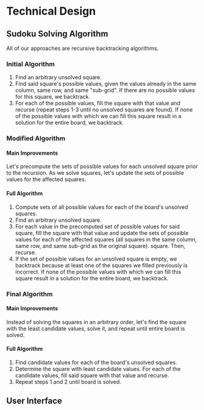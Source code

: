 # Technical Design

## Sudoku Solving Algorithm
All of our approaches are recursive backtracking algorithms.

### Initial Algorithm
1. Find an arbitrary unsolved square. 
2. Find said square's possible values, given the values already in the same column, same row, and same "sub-grid". If there are no possible values for this square, we backtrack.
3. For each of the possible values, fill the square with that value and recurse (repeat steps 1-3 until no unsolved squares are found). If none of the possible values with which we can fill this square result in a solution for the entire board, we backtrack.

### Modified Algorithm
#### Main Improvements
Let's precompute the sets of possible values for each unsolved square prior to
the recursion. As we solve squares, let's update the sets of possible values
for the affected squares.

#### Full Algorithm
1. Compute sets of all possible values for each of the board's unsolved
   squares. 
2. Find an arbitrary unsolved square.
3. For each value in the precomputed set of possible values for said square,
   fill the square with that value and update the sets of possible values for each of the affected squares (all squares in the same column, same row, and same sub-grid as the original square).
   square. Then, recurse. 
4. If the set of possible values for an unsolved square is empty, we backtrack
   because at least one of the squares we filled previously is incorrect. If none of the possible values with which we can fill this square result in a solution for the entire board, we backtrack.

### Final Algorithm
#### Main Improvements
Instead of solving the squares in an arbitrary order, let's find the square
with the least candidate values, solve it, and repeat until entire board is
solved. 

#### Full Algorithm
1. Find candidate values for each of the board's unsolved squares.
2. Determine the square with least candidate values. For each of the candidate
   values, fill said square with that value and recurse.
3. Repeat steps 1 and 2 until board is solved.

## User Interface
